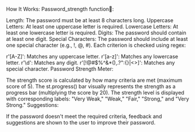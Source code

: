 How It Works:
Password_strength function🔐:

Length: The password must be at least 8 characters long.
Uppercase Letters: At least one uppercase letter is required.
Lowercase Letters: At least one lowercase letter is required.
Digits: The password should contain at least one digit.
Special Characters: The password should include at least one special character (e.g., !, @, #).
Each criterion is checked using regex:

r'[A-Z]': Matches any uppercase letter.
r'[a-z]': Matches any lowercase letter.
r'\d': Matches any digit.
r'[!@#$%^&*(),.?":{}|<>]': Matches any special character.
Password Strength Meter:

The strength score is calculated by how many criteria are met (maximum score of 5).
The st.progress() bar visually represents the strength as a progress bar (multiplying the score by 20).
The strength level is displayed with corresponding labels: "Very Weak," "Weak," "Fair," "Strong," and "Very Strong."
Suggestions:

If the password doesn't meet the required criteria, feedback and suggestions are shown to the user to improve their password.

